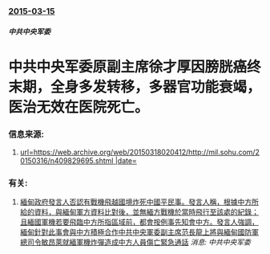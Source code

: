 ### [2015-03-15](/news/2015/03/15/index.md)

##### 中共中央军委
# 中共中央军委原副主席徐才厚因膀胱癌终末期，全身多发转移，多器官功能衰竭，医治无效在医院死亡。 




### 信息来源:

1. [url=https://web.archive.org/web/20150318020412/http://mil.sohu.com/20150316/n409829695.shtml |date= ](http://mil.sohu.com/20150316/n409829695.shtml)

### 有关:

1. [緬甸政府發言人否認有戰機飛越國境炸死中國平民事。發言人稱，根據中方所給的資料，與緬甸軍方資料比對後，並無緬方戰機於當時飛行至該處的紀錄；且緬國軍機若要飛臨中方所指區域前，都會按例事先知會中方。發言人強調，緬甸針對此事會與中方積極合作中共中央軍委副主席范長龍上將與緬甸國防軍總司令敏昂萊就緬軍機炸彈造成中方人員傷亡緊急通話](/zh/news/2015/03/14/緬甸政府發言人否認有戰機飛越國境炸死中國平民事-發言人稱-根據中方所給的資料-與緬甸軍方資料比對後-並無緬方戰機於當時飛.md) _消息: 中共中央军委_
